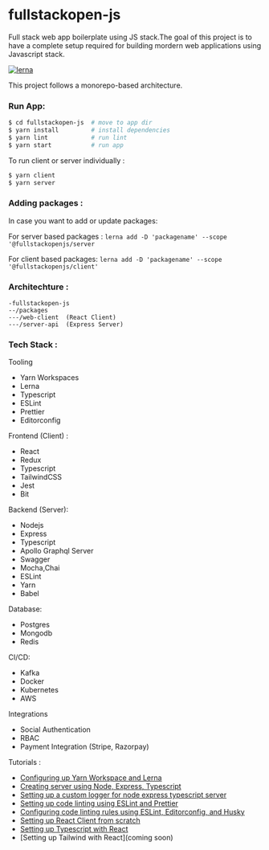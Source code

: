# fullstackopen-js
Full stack web app boilerplate using JS stack.The goal of this project is to have a complete setup required for building mordern
web applications using Javascript stack.

[![lerna](https://img.shields.io/badge/maintained%20with-lerna-cc00ff.svg)](https://lerna.js.org/)

This project follows a monorepo-based architecture.
### Run App:

```sh
$ cd fullstackopen-js  # move to app dir
$ yarn install         # install dependencies
$ yarn lint            # run lint
$ yarn start           # run app
```
To run client or server individually :

```sh
$ yarn client
$ yarn server
```
### Adding packages :
In case you want to add or update packages:

For server based packages :
`lerna add -D 'packagename' --scope '@fullstackopenjs/server`

For client based packages:
`lerna add -D 'packagename' --scope '@fullstackopenjs/client'`

### Architechture :

```
-fullstackopen-js
--/packages
---/web-client  (React Client)
---/server-api  (Express Server)
```

### Tech Stack :

Tooling
- Yarn Workspaces
- Lerna
- Typescript
- ESLint
- Prettier
- Editorconfig

Frontend (Client) :
- React
- Redux
- Typescript
- TailwindCSS
- Jest
- Bit

Backend (Server):
- Nodejs
- Express
- Typescript
- Apollo Graphql Server
- Swagger
- Mocha,Chai
- ESLint
- Yarn
- Babel

Database:
- Postgres
- Mongodb
- Redis

CI/CD:
- Kafka
- Docker
- Kubernetes
- AWS

Integrations
- Social Authentication
- RBAC
- Payment Integration (Stripe, Razorpay)



Tutorials :

- [Configuring up Yarn Workspace and Lerna](https://sujaykundu.com/blog/configuring-monorepo-with-yarn-workspaces-and-lerna/)
- [Creating server using Node, Express, Typescript](https://sujaykundu.com/blog/setting-up-typescript-with-nodejs-project/)
- [Setting up a custom logger for node express typescript server](https://sujaykundu.com/blog/setting-up-custom-logger-for-node-express-typescript-server/)
- [Setting up code linting using ESLint and Prettier](https://sujaykundu.com/blog/adding-linting-to-express-typescript-server-using-eslint/)
- [Configuring code linting rules using ESLint, Editorconfig, and Husky](https://sujaykundu.com/blog/configuring-code-quality-and-rules-using-eslint-editorconfig-and-husky/)
- [Setting up React Client from scratch](https://sujaykundu.com/blog/setting-up-react-client-from-scratch/)
- [Setting up Typescript with React](https://sujaykundu.com/blog/steps-to-configure-typecript-with-react-client/)
- [Setting up Tailwind with React](coming soon)
